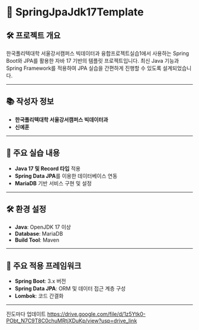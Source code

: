 # 🌱 SpringJpaJdk17Template

## 🛠 프로젝트 개요
한국폴리텍대학 서울강서캠퍼스 빅데이터과 융합프로젝트실습1에서 사용하는 Spring Boot와 JPA를 활용한 자바 17 기반의 템플릿 프로젝트입니다. 최신 Java 기능과 Spring Framework를 적용하여 JPA 실습을 간편하게 진행할 수 있도록 설계되었습니다.

---

## 📚 작성자 정보
- **한국폴리텍대학 서울강서캠퍼스 빅데이터과**
- **신예훈**

---

## 🚀 주요 실습 내용
- **Java 17 및 Record 타입** 적용
- **Spring Data JPA**를 이용한 데이터베이스 연동
- **MariaDB** 기반 서비스 구현 및 설정

---

## 🛠️ 환경 설정
- **Java**: OpenJDK 17 이상
- **Database**: MariaDB
- **Build Tool**: Maven

---

## 🧰 주요 적용 프레임워크
- **Spring Boot**: 3.x 버전
- **Spring Data JPA**: ORM 및 데이터 접근 계층 구성
- **Lombok**: 코드 간결화

---
진도마다 업데이트
https://drive.google.com/file/d/1z5Ytk0-PObt_N7C9T8C0chuMRtjXDuKp/view?usp=drive_link





